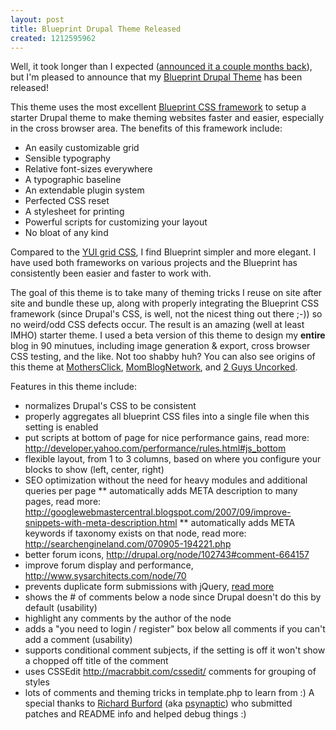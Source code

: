 ```yaml
--- 
layout: post
title: Blueprint Drupal Theme Released
created: 1212595962
---
```

Well, it took longer than I expected (<a href="http://drupalmao.com/ted-serbinski-interview">announced it a couple months back</a>), but I'm pleased to announce that my <a href="http://drupal.org/project/blueprint">Blueprint Drupal Theme</a> has been released! 

This theme uses the most excellent <a href="http://code.google.com/p/blueprintcss/">Blueprint CSS framework</a> to setup a starter Drupal theme to make theming websites faster and easier, especially in the cross browser area. The benefits of this framework include:
* An easily customizable grid
* Sensible typography
* Relative font-sizes everywhere
* A typographic baseline
* An extendable plugin system
* Perfected CSS reset
* A stylesheet for printing
* Powerful scripts for customizing your layout
* No bloat of any kind

Compared to the <a href="http://developer.yahoo.com/yui/grids/">YUI grid CSS</a>, I find Blueprint simpler and more elegant. I have used both frameworks on various projects and the Blueprint has consistently been easier and faster to work with.

<!--break-->

The goal of this theme is to take many of theming tricks I reuse on site after site and bundle these up, along with properly integrating the Blueprint CSS framework (since Drupal's CSS, is well, not the nicest thing out there ;-)) so no weird/odd CSS defects occur. The result is an amazing (well at least IMHO) starter theme. I used a beta version of this theme to design my **entire** blog in 90 minutues, including image generation & export, cross browser CSS testing, and the like. Not too shabby huh? You can also see origins of this theme at <a href="http://www.mothersclick.com/">MothersClick</a>, <a href="http://www.momblognetwork.com/">MomBlogNetwork</a>, and <a href="http://2guysuncorked.com/">2 Guys Uncorked</a>.

Features in this theme include:
* normalizes Drupal's CSS to be consistent
* properly aggregates all blueprint CSS files into a single file when this setting is enabled
* put scripts at bottom of page for nice performance gains, read more: http://developer.yahoo.com/performance/rules.html#js_bottom
* flexible layout, from 1 to 3 columns, based on where you configure your blocks to show (left, center, right)
* SEO optimization without the need for heavy modules and additional queries per page
** automatically adds META description to many pages, read more: http://googlewebmastercentral.blogspot.com/2007/09/improve-snippets-with-meta-description.html
** automatically adds META keywords if taxonomy exists on that node, read more: http://searchengineland.com/070905-194221.php
* better forum icons, http://drupal.org/node/102743#comment-664157
* improve forum display and performance, http://www.sysarchitects.com/node/70
* prevents duplicate form submissions with jQuery, <a href="http://tedserbinski.com/2007/01/11/how_to_prevent_duplicate_posts">read more</a>
* shows the # of comments below a node since Drupal doesn't do this by default (usability)
* highlight any comments by the author of the node
* adds a "you need to login / register" box below all comments if you can't add a comment (usability)
* supports conditional comment subjects, if the setting is off it won't show a chopped off title of the comment
* uses CSSEdit http://macrabbit.com/cssedit/ comments for grouping of styles
* lots of comments and theming tricks in template.php to learn from :)
A special thanks to <a href="http://freestylesystems.co.uk/">Richard Burford</a> (aka <a href="http://drupal.org/user/93429">psynaptic</a>) who submitted patches and README info and helped debug things :)
